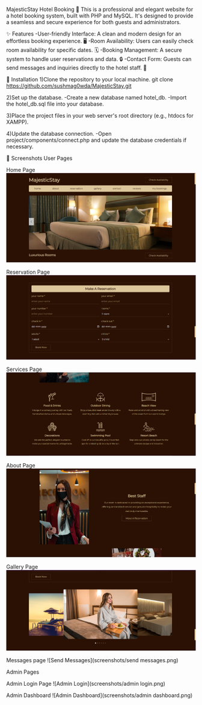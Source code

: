 MajesticStay Hotel Booking 🏨
This is a professional and elegant website for a hotel booking system, built with PHP and MySQL. It's designed to provide a seamless and secure experience for both guests and administrators.

✨ Features
-User-friendly Interface: A clean and modern design for an effortless booking experience. 🖥️
-Room Availability: Users can easily check room availability for specific dates. 🗓️
-Booking Management: A secure system to handle user reservations and data. 🔒
-Contact Form: Guests can send messages and inquiries directly to the hotel staff. 📧

🚀 Installation
1)Clone the repository to your local machine.
  git clone https://github.com/sushmag0wda/MajesticStay.git

2)Set up the database.
  -Create a new database named hotel_db.
  -Import the hotel_db.sql file into your database.

3)Place the project files in your web server's root directory (e.g., htdocs for XAMPP).

4)Update the database connection.
-Open project/components/connect.php and update the database credentials if necessary.

📸 Screenshots
User Pages

Home Page
![MajesticStay Home Page](screenshots/home.png)

Reservation Page
![Reservation Page](screenshots/reservation.png)

Services Page
![Services Page](screenshots/services.png)

About Page
![About Page](screenshots/about.png)

Gallery Page
![Gallery Page](screenshots/gallery.png)

Messages page
![Send Messages](screenshots/send messages.png)

Admin Pages

Admin Login Page
![Admin Login](screenshots/admin login.png)

Admin Dashboard
![Admin Dashboard](screenshots/admin dashboard.png)


